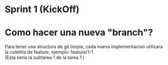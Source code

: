 # Sprint 1 (KickOff)

# Como hacer una nueva "branch"?

Para tener una structura de git limpia, cada nueva implementacion utilizara la coletilla de feature, ejemplo: feature/1-1  
(Esta seria la subtarea 1 de la tarea 1 )
